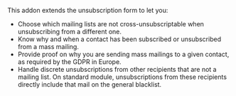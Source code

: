 This addon extends the unsubscription form to let you:

- Choose which mailing lists are not cross-unsubscriptable when
  unsubscribing from a different one.
- Know why and when a contact has been subscribed or unsubscribed from a
  mass mailing.
- Provide proof on why you are sending mass mailings to a given contact,
  as required by the GDPR in Europe.
- Handle discrete unsubscriptions from other recipients that are not a
  mailing list. On standard module, unsubscriptions from these
  recipients directly include that mail on the general blacklist.
